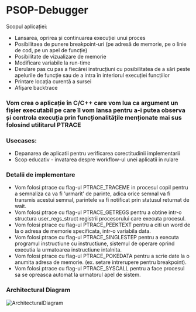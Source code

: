 # PSOP-Debugger

Scopul aplicației:
-	Lansarea, oprirea și continuarea execuției unui proces
-	Posibilitaea de punere breakpoint-uri (pe adresă de memorie, pe o linie de cod, pe un apel de funcție)
-	Posibilitate de vizualizare de memorie
-	Modificare variabile la run-time
-	Derulare pas cu pas a fiecărei instrucțiuni cu posibilitatea de a sări peste apelurile de funcție sau de a intra în interiorul execuției funcțiilor
-	Printare locația curentă a sursei
-	Afișare backtrace

###	Vom crea o aplicație în C/C++ care vom lua ca argument un fișier executabil pe care îl vom lansa pentru a-i putea observa și controla execuția prin funcționalitățile menționate mai sus folosind utilitarul PTRACE

###	Usecases:
-   Depanarea de aplicatii pentru verificarea corectitudinii implementarii
-   Scop educativ - invatarea despre workflow-ul unei aplicatii in rulare


### Detalii de implementare
- Vom folosi ptrace cu flag-ul PTRACE_TRACEME in procesul copil pentru a semnaliza ca va fi 'urmarit' de parinte, adica orice semnal va fi transmis acestui
semnal, parintele va fi notificat prin statusul returnat de wait.
- Vom folosi ptrace cu flag-ul PTRACE_GETREGS pentru a obtine intr-o structura user_regs_struct registrii procesorului care executa procesul.
- Vom folosi ptrace cu flag-ul PTRACE_PEEKTEXT pentru a citi un word de la o adresa de memorie specificata, intr-o variabila data.
- Vom folosi ptrace cu flag-ul PTRACE_SINGLESTEP pentru a executa programul instructiune cu instructiune, sistemul de operare oprind executia la urmatoarea
instructiune intalnita.
- Vom folosi ptrace cu flag-ul PTRACE_POKEDATA pentru a scrie date la o anumita adresa de memorie. (ex. setare intrerupere pentru breakpoint).
- Vom folosi ptrace cu flag-ul PTRACE_SYSCALL pentru a face procesul sa se opreasca automat la urmatorul apel de sistem.

### Architectural Diagram
![ArchitecturalDiagram](https://user-images.githubusercontent.com/78821603/201227783-5eb91b0f-4b6f-4550-8df4-9ae4ffe2a4e1.jpeg)

